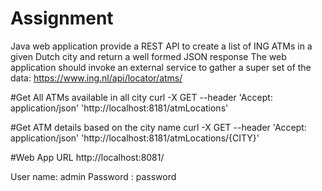 # Assignment

Java web application provide a REST API to create a list of ING ATMs in a given Dutch city and return a well formed JSON response The web application should invoke an external service to gather a super set of the data: https://www.ing.nl/api/locator/atms/

#Get All ATMs available in all city
curl -X GET --header 'Accept: application/json' 'http://localhost:8181/atmLocations'

#Get ATM details based on the city name
curl -X GET --header 'Accept: application/json' 'http://localhost:8181/atmLocations/{CITY}'

#Web App URL
http://localhost:8081/

User name: admin
Password : password

